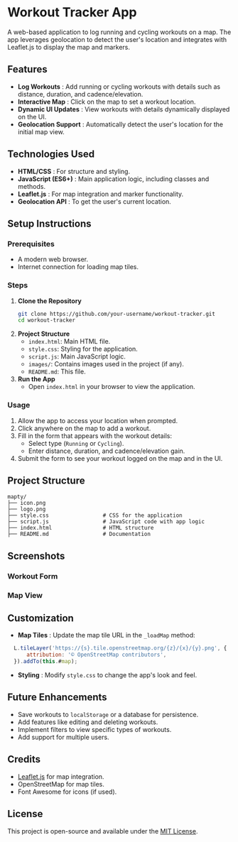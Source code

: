 
# Workout Tracker App

A web-based application to log running and cycling workouts on a map. The app leverages geolocation to detect the user's location and integrates with Leaflet.js to display the map and markers.

## Features

* **Log Workouts** : Add running or cycling workouts with details such as distance, duration, and cadence/elevation.
* **Interactive Map** : Click on the map to set a workout location.
* **Dynamic UI Updates** : View workouts with details dynamically displayed on the UI.
* **Geolocation Support** : Automatically detect the user's location for the initial map view.

## Technologies Used

* **HTML/CSS** : For structure and styling.
* **JavaScript (ES6+)** : Main application logic, including classes and methods.
* **Leaflet.js** : For map integration and marker functionality.
* **Geolocation API** : To get the user's current location.

## Setup Instructions

### Prerequisites

* A modern web browser.
* Internet connection for loading map tiles.

### Steps

1. **Clone the Repository**
   ```bash
   git clone https://github.com/your-username/workout-tracker.git
   cd workout-tracker
   ```
2. **Project Structure**
   * `index.html`: Main HTML file.
   * `style.css`: Styling for the application.
   * `script.js`: Main JavaScript logic.
   * `images/`: Contains images used in the project (if any).
   * `README.md`: This file.
3. **Run the App**
   * Open `index.html` in your browser to view the application.

### Usage

1. Allow the app to access your location when prompted.
2. Click anywhere on the map to add a workout.
3. Fill in the form that appears with the workout details:
   * Select type (`Running` or `Cycling`).
   * Enter distance, duration, and cadence/elevation gain.
4. Submit the form to see your workout logged on the map and in the UI.

## Project Structure

```
mapty/
├── icon.png
├── logo.png  
├── style.css                 # CSS for the application
├── script.js                 # JavaScript code with app logic
├── index.html                # HTML structure
├── README.md                 # Documentation
```

## Screenshots

### Workout Form

### Map View

## Customization

* **Map Tiles** : Update the map tile URL in the `_loadMap` method:

```js
  L.tileLayer('https://{s}.tile.openstreetmap.org/{z}/{x}/{y}.png', {
      attribution: '© OpenStreetMap contributors',
  }).addTo(this.#map);
```

* **Styling** : Modify `style.css` to change the app's look and feel.

## Future Enhancements

* Save workouts to `localStorage` or a database for persistence.
* Add features like editing and deleting workouts.
* Implement filters to view specific types of workouts.
* Add support for multiple users.

## Credits

* [Leaflet.js](https://leafletjs.com/) for map integration.
* OpenStreetMap for map tiles.
* Font Awesome for icons (if used).

## License

This project is open-source and available under the [MIT License](https://chatgpt.com/c/LICENSE).
